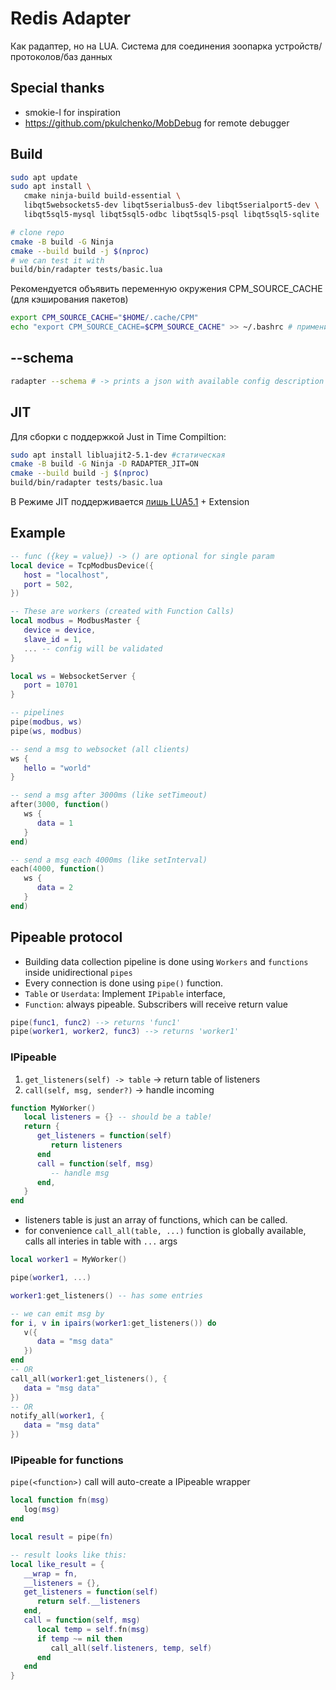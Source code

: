 # Redis Adapter

Как радаптер, но на LUA. Система для соединения зоопарка устройств/протоколов/баз данных

## Special thanks

* smokie-l for inspiration
* https://github.com/pkulchenko/MobDebug for remote debugger

## Build
```bash
sudo apt update
sudo apt install \
   cmake ninja-build build-essential \
   libqt5websockets5-dev libqt5serialbus5-dev libqt5serialport5-dev \
   libqt5sql5-mysql libqt5sql5-odbc libqt5sql5-psql libqt5sql5-sqlite

# clone repo
cmake -B build -G Ninja
cmake --build build -j $(nproc)
# we can test it with 
build/bin/radapter tests/basic.lua
```
Рекомендуется объявить переменную окружения CPM_SOURCE_CACHE (для кэширования пакетов)
```bash
export CPM_SOURCE_CACHE="$HOME/.cache/CPM"
echo "export CPM_SOURCE_CACHE=$CPM_SOURCE_CACHE" >> ~/.bashrc # применится после login
```

## --schema
```bash
radapter --schema # -> prints a json with available config description
```

## JIT
Для сборки с поддержкой Just in Time Compiltion:
```bash
sudo apt install libluajit2-5.1-dev #статическая 
cmake -B build -G Ninja -D RADAPTER_JIT=ON
cmake --build build -j $(nproc)
build/bin/radapter tests/basic.lua
```
В Режиме JIT поддерживается [лишь LUA5.1](https://luajit.org/extensions.html) + Extension

## Example
```lua
-- func ({key = value}) -> () are optional for single param
local device = TcpModbusDevice({
   host = "localhost",
   port = 502,
})

-- These are workers (created with Function Calls)
local modbus = ModbusMaster {
   device = device,
   slave_id = 1,
   ... -- config will be validated
}

local ws = WebsocketServer {    
   port = 10701
}

-- pipelines
pipe(modbus, ws)
pipe(ws, modbus)

-- send a msg to websocket (all clients)
ws {
   hello = "world"
}

-- send a msg after 3000ms (like setTimeout)
after(3000, function()
   ws {
      data = 1
   }
end)

-- send a msg each 4000ms (like setInterval)
each(4000, function()
   ws {
      data = 2
   }
end)


```

## Pipeable protocol

* Building data collection pipeline is done using `Workers` and `functions` inside unidirectional `pipes`
* Every connection is done using `pipe()` function.
* `Table` or `Userdata`: Implement `IPipable` interface,
* `Function`: always pipeable. Subscribers will receive return value

```lua
pipe(func1, func2) --> returns 'func1'
pipe(worker1, worker2, func3) --> returns 'worker1'
```

### IPipeable
1) `get_listeners(self) -> table` -> return table of listeners
2) `call(self, msg, sender?)` -> handle incoming
```lua
function MyWorker()
   local listeners = {} -- should be a table!
   return {
      get_listeners = function(self)
         return listeners
      end
      call = function(self, msg)
         -- handle msg
      end,
   }
end
```
* listeners table is just an array of functions, which can be called.
* for convenience `call_all(table, ...)` function is globally available, calls all interies in table with `...` args
```lua
local worker1 = MyWorker()

pipe(worker1, ...)

worker1:get_listeners() -- has some entries

-- we can emit msg by
for i, v in ipairs(worker1:get_listeners()) do
   v({
      data = "msg data"
   })
end
-- OR
call_all(worker1:get_listeners(), {
   data = "msg data"
})
-- OR
notify_all(worker1, {
   data = "msg data"
})
```

### IPipeable for functions
`pipe(<function>)` call will auto-create a IPipeable wrapper

```lua
local function fn(msg)
   log(msg)
end

local result = pipe(fn) 

-- result looks like this:
local like_result = {
   __wrap = fn,
   __listeners = {},
   get_listeners = function(self)
      return self.__listeners
   end,
   call = function(self, msg)
      local temp = self.fn(msg)
      if temp ~= nil then
         call_all(self.listeners, temp, self)
      end
   end
}

```
